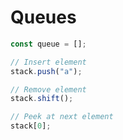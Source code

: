 # Queues

```javascript
const queue = [];

// Insert element
stack.push("a");

// Remove element
stack.shift();

// Peek at next element
stack[0];
```